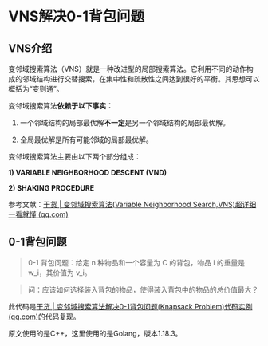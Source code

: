 # VNS解决0-1背包问题
## VNS介绍

变邻域搜索算法（VNS）就是一种改进型的局部搜索算法。它利用不同的动作构成的邻域结构进行交替搜索，在集中性和疏散性之间达到很好的平衡。其思想可以概括为“变则通”。

变邻域搜索算法**依赖于以下事实：**

1) 一个邻域结构的局部最优解**不一定**是另一个邻域结构的局部最优解。

2) 全局最优解是所有可能邻域的局部最优解。

变邻域搜索算法主要由以下两个部分组成：

**1) VARIABLE NEIGHBORHOOD DESCENT (VND)**

**2) SHAKING PROCEDURE**

参考文献：[干货 | 变邻域搜索算法(Variable Neighborhood Search,VNS)超详细一看就懂 (qq.com)](https://mp.weixin.qq.com/s?__biz=MzU0NzgyMjgwNg==&mid=2247484621&idx=1&sn=f2e92f44c2306b58034cf158647bc737&chksm=fb49c974cc3e406228737e1a986c73368131bc7f0c0251d82b1e64266220df59134ab0a9def1&scene=21#wechat_redirect)

## 0-1背包问题

> 0-1 背包问题：给定 n 种物品和一个容量为 C 的背包，物品 i 的重量是 w_i，其价值为 v_i。

> 问：应该如何选择装入背包的物品，使得装入背包中的物品的总价值最大？

此代码是[干货 | 变邻域搜索算法解决0-1背包问题(Knapsack Problem)代码实例 (qq.com)](https://mp.weixin.qq.com/s/wedhCjmtHwHTqVroM0Q63Q)的代码复现。

原文使用的是C++，这里使用的是Golang，版本1.18.3。


